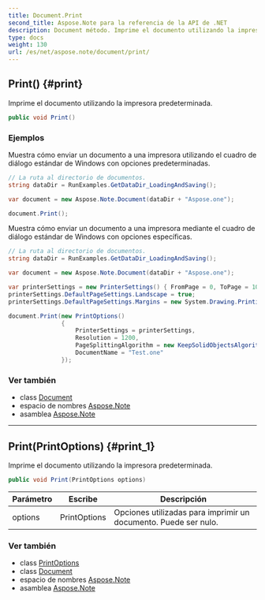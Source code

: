 ```yaml
---
title: Document.Print
second_title: Aspose.Note para la referencia de la API de .NET
description: Document método. Imprime el documento utilizando la impresora predeterminada.
type: docs
weight: 130
url: /es/net/aspose.note/document/print/
---
```

## Print() {#print}

Imprime el documento utilizando la impresora predeterminada.

```csharp
public void Print()
```

### Ejemplos

Muestra cómo enviar un documento a una impresora utilizando el cuadro de diálogo estándar de Windows con opciones predeterminadas.

```csharp
// La ruta al directorio de documentos.
string dataDir = RunExamples.GetDataDir_LoadingAndSaving();

var document = new Aspose.Note.Document(dataDir + "Aspose.one");

document.Print();
```

Muestra cómo enviar un documento a una impresora mediante el cuadro de diálogo estándar de Windows con opciones específicas.

```csharp
// La ruta al directorio de documentos.
string dataDir = RunExamples.GetDataDir_LoadingAndSaving();

var document = new Aspose.Note.Document(dataDir + "Aspose.one");

var printerSettings = new PrinterSettings() { FromPage = 0, ToPage = 10 };
printerSettings.DefaultPageSettings.Landscape = true;
printerSettings.DefaultPageSettings.Margins = new System.Drawing.Printing.Margins(50, 50, 150, 50);

document.Print(new PrintOptions()
               {
                   PrinterSettings = printerSettings,
                   Resolution = 1200,
                   PageSplittingAlgorithm = new KeepSolidObjectsAlgorithm(),
                   DocumentName = "Test.one"
               });
```

### Ver también

* class [Document](../)
* espacio de nombres [Aspose.Note](../../document/)
* asamblea [Aspose.Note](../../../)

---

## Print(PrintOptions) {#print_1}

Imprime el documento utilizando la impresora predeterminada.

```csharp
public void Print(PrintOptions options)
```

| Parámetro | Escribe | Descripción |
| --- | --- | --- |
| options | PrintOptions | Opciones utilizadas para imprimir un documento. Puede ser nulo. |

### Ver también

* class [PrintOptions](../../../aspose.note.saving/printoptions/)
* class [Document](../)
* espacio de nombres [Aspose.Note](../../document/)
* asamblea [Aspose.Note](../../../)


